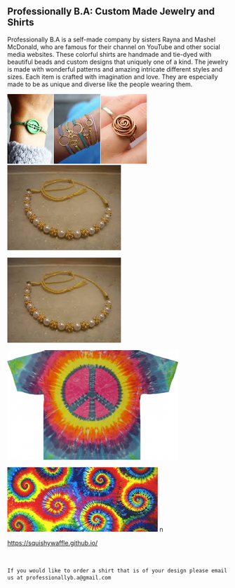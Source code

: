 ## Professionally B.A: Custom Made Jewelry and Shirts

Professionally B.A is a self-made company by sisters Rayna and Mashel McDonald, who are famous for their channel on YouTube and other social media websites. 
These colorful shirts are handmade and tie-dyed with beautiful beads and custom designs that uniquely one of a kind. The jewelry is made with wonderful patterns and amazing intricate different styles and sizes.
Each item is crafted with imagination and love. They are especially made to be as unique and diverse like the people wearing them.



<img src="download (1).jpeg" alt="hi" class="inline"/>                    <img src="download.jpeg" alt="hi" class="inline"/>


<img src="download.jpeg" alt="hi" class="inline"/>



[<img src="tye-dye-a-shirt-10-3524112-regular.jpg" alt="hi" class="inline"/>](Tye-Dye-Shirts.md)


<img src="download (2).jpeg" alt="hi" class="inline"/>
n


https://squishywaffle.github.io/
```


If you would like to order a shirt that is of your design please email us at professionallyb.a@gmail.com



